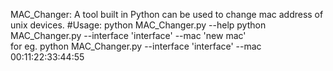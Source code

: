 MAC_Changer: A tool built in Python can be used to change mac address of unix devices.
#Usage: python MAC_Changer.py --help
        python MAC_Changer.py --interface 'interface' --mac 'new mac'  
        for eg. python MAC_Changer.py --interface 'interface' --mac 00:11:22:33:44:55
        
